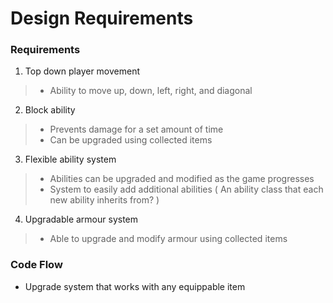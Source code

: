 # Design Requirements

### Requirements
1. Top down player movement
> - Ability to move up, down, left, right, and diagonal

2. Block ability
> - Prevents damage for a set amount of time 
> - Can be upgraded using collected items

3. Flexible ability system
> - Abilities can be upgraded and modified as the game progresses
> - System to easily add additional abilities ( An ability class that each new ability inherits from? ) 

4. Upgradable armour system
> - Able to upgrade and modify armour using collected items

### Code Flow
- Upgrade system that works with any equippable item